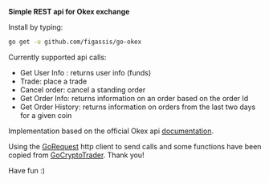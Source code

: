 **Simple REST api for Okex exchange**

Install by typing: 

```sh
go get -u github.com/figassis/go-okex
```

Currently supported api calls:

+ Get User Info : returns user info (funds)
+ Trade: place a trade
+ Cancel order: cancel a standing order
+ Get Order Info: returns information on an order based on the order Id
+ Get Order History: returns information on orders from the last two days for a given coin

Implementation based on the official Okex api [documentation](https://github.com/okcoin-okex/API-docs-OKEx.com/blob/master/API-For-Spot-EN/REST%20API%20for%20SPOT.md).

Using the [GoRequest](https://github.com/parnurzeal/gorequest) http client to send calls and some functions have been copied from [GoCryptoTrader](https://github.com/thrasher-/gocryptotrader). Thank you!

Have fun :)

